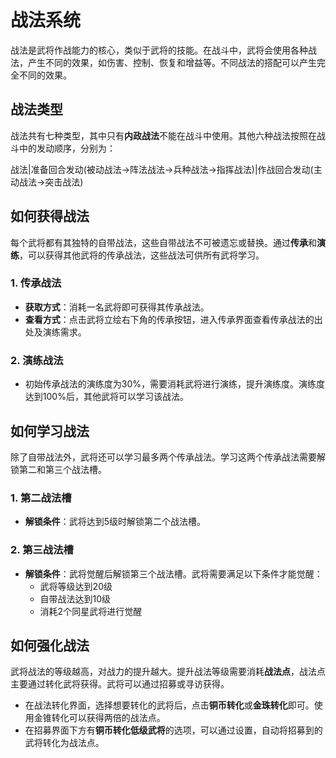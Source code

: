 # 战法系统

战法是武将作战能力的核心，类似于武将的技能。在战斗中，武将会使用各种战法，产生不同的效果，如伤害、控制、恢复和增益等。不同战法的搭配可以产生完全不同的效果。

## 战法类型

战法共有七种类型，其中只有**内政战法**不能在战斗中使用。其他六种战法按照在战斗中的发动顺序，分别为：

战法|准备回合发动(被动战法→阵法战法→兵种战法→指挥战法)|作战回合发动(主动战法→突击战法)

## 如何获得战法

每个武将都有其独特的自带战法，这些自带战法不可被遗忘或替换。通过**传承**和**演练**，可以获得其他武将的传承战法，这些战法可供所有武将学习。

### 1. 传承战法

- **获取方式**：消耗一名武将即可获得其传承战法。
- **查看方式**：点击武将立绘右下角的传承按钮，进入传承界面查看传承战法的出处及演练需求。

### 2. 演练战法

- 初始传承战法的演练度为30%，需要消耗武将进行演练，提升演练度。演练度达到100%后，其他武将可以学习该战法。

## 如何学习战法

除了自带战法外，武将还可以学习最多两个传承战法。学习这两个传承战法需要解锁第二和第三个战法槽。

### 1. 第二战法槽

- **解锁条件**：武将达到5级时解锁第二个战法槽。

### 2. 第三战法槽

- **解锁条件**：武将觉醒后解锁第三个战法槽。武将需要满足以下条件才能觉醒：
  - 武将等级达到20级
  - 自带战法达到10级
  - 消耗2个同星武将进行觉醒

## 如何强化战法

武将战法的等级越高，对战力的提升越大。提升战法等级需要消耗**战法点**，战法点主要通过转化武将获得。武将可以通过招募或寻访获得。

- 在战法转化界面，选择想要转化的武将后，点击**铜币转化**或**金珠转化**即可。使用金锥转化可以获得两倍的战法点。
- 在招募界面下方有**铜币转化低级武将**的选项，可以通过设置，自动将招募到的武将转化为战法点。
